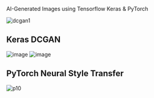 AI-Generated Images using Tensorflow Keras & PyTorch


![dcgan1](https://user-images.githubusercontent.com/104868606/193229308-7e78f9f4-cb45-463a-a503-e40ba5f843db.gif)


## Keras DCGAN 

![image](https://user-images.githubusercontent.com/104868606/193228262-9c26d563-d69a-4906-a551-f6127317c738.png)
![image](https://user-images.githubusercontent.com/114745325/195263106-d7135088-85c6-4627-9f10-1d3ed946a9fd.png)


## PyTorch Neural Style Transfer 

![p10](https://user-images.githubusercontent.com/114745325/195262602-f064b488-4aec-4331-a95e-105a9f78b863.png)

